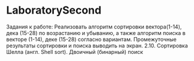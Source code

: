 # LaboratorySecond
Задания к работе:
Реализовать алгоритм сортировки вектора(1-14), дека (15-28) по возрастанию и убыванию, а также алгоритм поиска в векторе (1-14), деке (15-28) согласно вариантам. Промежуточные результаты сортировки и поиска выводить на экран.
2.10. Сортировка Шелла (англ. Shell sort). Двоичный (бинарный) поиск
